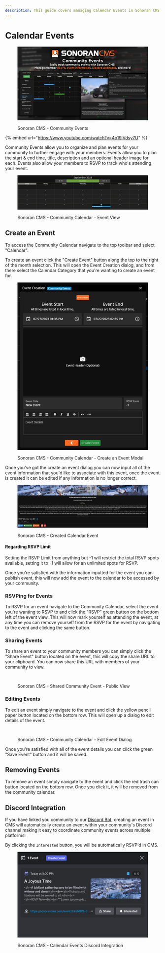 ```yaml
---
description: This guide covers managing Calendar Events in Sonoran CMS.
---
```


# Calendar Events

<figure><img src="../.gitbook/assets/image (12) (1) (1).png" alt=""><figcaption><p>Sonoran CMS - Community Events</p></figcaption></figure>

{% embed url="https://www.youtube.com/watch?v=4o19lVdsy7U" %}

Community Events allow you to organize and plan events for your community to further engage with your members. Events allow you to plan the start & end time, title, description and an optional header image for each. Events also allow your members to RSVP to track who's attending your event.

<figure><img src="../.gitbook/assets/CMS_CalendarOverview2.png" alt=""><figcaption><p>Sonoran CMS - Community Calendar - Event View</p></figcaption></figure>

## Create an Event

To access the Community Calendar navigate to the top toolbar and select "Calendar".

To create an event click the "Create Event" button along the top to the right of the month selection. This will open the Event Creation dialog, and from there select the Calendar Category that you're wanting to create an event for.

<figure><img src="../.gitbook/assets/CMS_CalendarCreateEvent.png" alt=""><figcaption><p>Sonoran CMS - Community Calendar - Create an Event Modal</p></figcaption></figure>

Once you've got the create an event dialog  you can now input all of the event information that you'd like to associate with this event, once the event is created it can be edited if any information is no longer correct.

<figure><img src="../.gitbook/assets/CMS_CalendarEvent.png" alt=""><figcaption><p>Sonoran CMS - Created Calendar Event</p></figcaption></figure>

#### Regarding RSVP Limit

Setting the RSVP Limit from anything but -1 will restrict the total RSVP spots available, setting it to -1 will allow for an unlimited spots for RSVP.

Once you're satisfied with the information inputted for the event you can publish event, this will now add the event to the calendar to be accessed by your community.

### RSVPing for Events

To RSVP for an event navigate to the Community Calendar, select the event you're wanting to RSVP to and click the "RSVP" green button on the bottom left of the event view. This will now mark  yourself as attending the event, at any time you can remove yourself from the RSVP for the event by navigating to the event and clicking the same button.

### Sharing Events

To share an event to your community members you can simply click the "Share Event" button located on the event, this will copy the share URL to your clipboard. You can now share this URL with members of your community to view.

<figure><img src="https://i.imgur.com/qsSWxoD.png" alt=""><figcaption><p>Sonoran CMS - Shared Community Event - Public View</p></figcaption></figure>

### Editing Events

To edit an event simply navigate to the event and click the yellow pencil paper button located on the bottom row. This will open up a dialog to edit details of the event.

<figure><img src="https://i.imgur.com/OUxurR4.png" alt=""><figcaption><p>Sonoran CMS - Community Calendar - Edit Event Dialog</p></figcaption></figure>

Once you're satisfied with all of the event details you can click the green "Save Event" button and it will be saved.&#x20;

## Removing Events

To remove an event simply navigate to the event and click the red trash can button located on the bottom row. Once you click it, it will be removed from the community calendar.

## Discord Integration

If you have linked you community to our [Discord Bot](https://info.sonoranbot.com/en/tutorials/getting-started), creating an event in CMS will automatically create an event within your community's Discord channel making it easy to coordinate community events across multiple platforms!

By clicking the `Interested` button, you will be automatically RSVP'd in CMS.

<figure><img src="../.gitbook/assets/CMS_CalendarEventDiscord.png" alt=""><figcaption><p>Sonoran CMS - Calendar Events Discord Integration</p></figcaption></figure>
